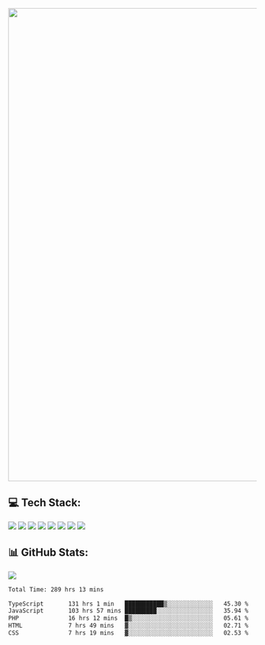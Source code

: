 <img style='width: 100vw' src='./hcampos_gradient.png'>

## 💻 Tech Stack:

![](https://img.shields.io/badge/next%20js-000000?style=for-the-badge&logo=nextdotjs&logoColor=white) ![](https://img.shields.io/badge/Tailwind_CSS-38B2AC?style=for-the-badge&logo=tailwind-css&logoColor=white) ![](https://img.shields.io/badge/React_Query-FF4154?style=for-the-badge&logo=React_Query&logoColor=white) ![](https://img.shields.io/badge/React-20232A?style=for-the-badge&logo=react&logoColor=61DAFB) ![](https://img.shields.io/badge/TypeScript-007ACC?style=for-the-badge&logo=typescript&logoColor=white) ![](https://img.shields.io/badge/JavaScript-323330?style=for-the-badge&logo=javascript&logoColor=F7DF1E) ![](https://img.shields.io/badge/Prisma-3982CE?style=for-the-badge&logo=Prisma&logoColor=white) ![](https://img.shields.io/badge/Supabase-181818?style=for-the-badge&logo=supabase&logoColor=white)

## 📊 GitHub Stats:

![](https://github-readme-stats.vercel.app/api?username=Sakoutecher&show_icons=true&count_private=true&&bg_color=70,11998e,38ef7d&title_color=fff&text_color=fff&icon_color=fff&hide_border=true)<br/>

<!--START_SECTION:waka-->

```txt
Total Time: 289 hrs 13 mins

TypeScript       131 hrs 1 min   ███████████▒░░░░░░░░░░░░░   45.30 %
JavaScript       103 hrs 57 mins █████████░░░░░░░░░░░░░░░░   35.94 %
PHP              16 hrs 12 mins  █▒░░░░░░░░░░░░░░░░░░░░░░░   05.61 %
HTML             7 hrs 49 mins   ▓░░░░░░░░░░░░░░░░░░░░░░░░   02.71 %
CSS              7 hrs 19 mins   ▓░░░░░░░░░░░░░░░░░░░░░░░░   02.53 %
```

<!--END_SECTION:waka-->
